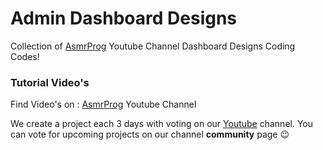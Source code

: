 # Admin Dashboard Designs

Collection of <a href="https://youtube.com/@AsmrProg" target="_blank">AsmrProg</a> Youtube Channel Dashboard Designs Coding Codes!

### Tutorial Video's

Find Video's on : <a href="https://youtube.com/@AsmrProg" target="_blank">AsmrProg</a> Youtube Channel

We create a project each 3 days with voting on our <a href="https://youtube.com/@AsmrProg" target="_blank">Youtube</a> channel.
You can vote for upcoming projects on our channel **community** page :wink: